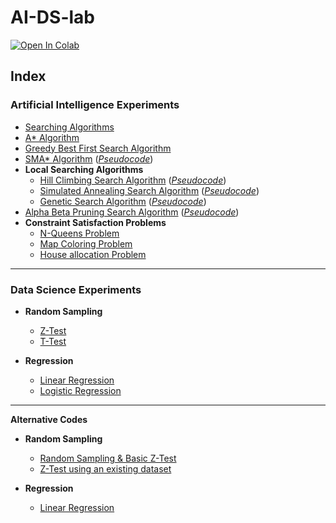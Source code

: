 # AI-DS-lab

<a target="_blank" href="https://colab.research.google.com/github/kbdharun/AIDS-Lab">
  <img src="https://colab.research.google.com/assets/colab-badge.svg" alt="Open In Colab"/>
</a>

## Index

### Artificial Intelligence Experiments

- [Searching Algorithms](https://github.com/kbdharun/AI-DS-lab/blob/main/Searching-Algorithms/SearchingAlgorithms.ipynb)
- [A* Algorithm](https://github.com/kbdharun/AI-DS-lab/blob/main/Astar-search/A-star.ipynb)
- [Greedy Best First Search Algorithm](https://github.com/kbdharun/AI-DS-lab/blob/main/GBFS/Greedy%20Best%20First%20Search.ipynb)
- [SMA* Algorithm](https://github.com/kbdharun/AI-DS-lab/blob/main/SMAstar/SMAstar.ipynb) ([_Pseudocode_](https://github.com/kbdharun/AI-DS-lab/blob/main/SMAstar/pseudocode.md))
- **Local Searching Algorithms**
  - [Hill Climbing Search Algorithm](https://github.com/kbdharun/AI-DS-lab/blob/main/Local-Search-Algorithms/Hill-Climbing-Search/Hill-climbing-search.ipynb) ([_Pseudocode_](https://github.com/kbdharun/AI-DS-lab/blob/main/Local-Search-Algorithms/Hill-Climbing-Search/pseudocode.md))
  - [Simulated Annealing Search Algorithm](https://github.com/kbdharun/AI-DS-lab/blob/main/Local-Search-Algorithms/Simulated-Annealing/SimulatedAnnealing-Complete.ipynb) ([_Pseudocode_](https://github.com/kbdharun/AI-DS-lab/blob/main/Local-Search-Algorithms/Simulated-Annealing/pseudocode.md))
  - [Genetic Search Algorithm](https://github.com/kbdharun/AIDS-Lab/blob/main/Local-Search-Algorithms/Genetic-Algorithm/GeneticAlgorithm.ipynb) ([_Pseudocode_](https://github.com/kbdharun/AI-DS-lab/blob/main/Local-Search-Algorithms/Genetic-Algorithm/pseudocode.md))
- [Alpha Beta Pruning Search Algorithm](https://github.com/kbdharun/AIDS-Lab/blob/main/Alpha-Beta-Tree-Search/alpha-beta-pruning.ipynb) ([_Pseudocode_](https://github.com/kbdharun/AIDS-Lab/blob/main/Alpha-Beta-Tree-Search/pseudocode.md))
- **Constraint Satisfaction Problems**
  - [N-Queens Problem](https://github.com/kbdharun/AIDS-Lab/blob/main/CSP/N-Queens.ipynb)
  - [Map Coloring Problem](https://github.com/kbdharun/AIDS-Lab/blob/main/CSP/Map-coloring.ipynb)
  - [House allocation Problem](https://github.com/kbdharun/AIDS-Lab/blob/main/CSP/House-allocation.ipynb)

---

### Data Science Experiments

- **Random Sampling**
  - [Z-Test](https://github.com/kbdharun/AIDS-Lab/blob/main/Random-Sampling/Z-Test/sampling.ipynb)
  - [T-Test](https://github.com/kbdharun/AIDS-Lab/blob/main/Random-Sampling/T-Test/t_test.ipynb)
  
- **Regression**
  - [Linear Regression](https://github.com/kbdharun/AIDS-Lab/blob/main/Linear-Regression/LinReg.ipynb)
  - [Logistic Regression](https://github.com/kbdharun/AIDS-Lab/blob/main/)

----

**Alternative Codes**

- **Random Sampling**
  - [Random Sampling & Basic Z-Test](https://github.com/kbdharun/AIDS-Lab/blob/main/Random-Sampling/Z-Test-Self/Z-Test.ipynb)
  - [Z-Test using an existing dataset](https://github.com/kbdharun/AIDS-Lab/blob/main/Random-Sampling/Z-Test-Self/Z-Test-with-dataset.ipynb)

- **Regression**
  - [Linear Regression](https://github.com/kbdharun/AIDS-Lab/blob/main/Linear-Regression/LinReg-Self.ipynb)
